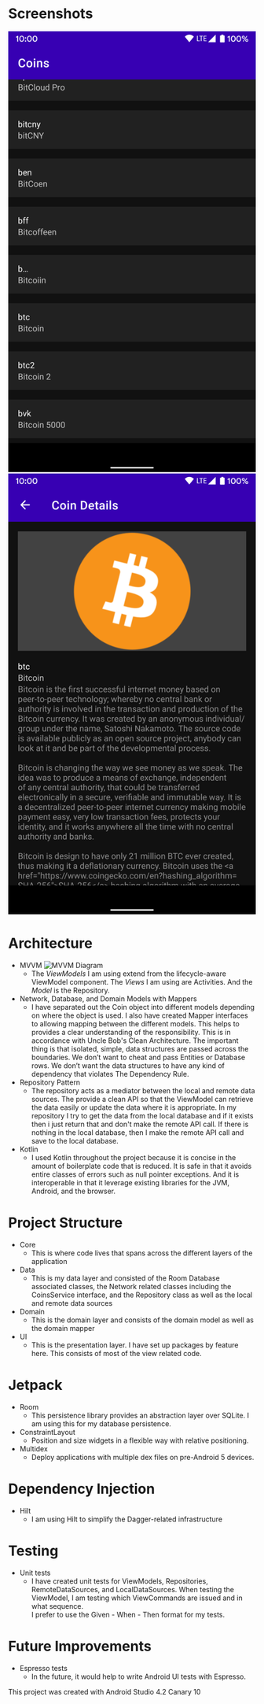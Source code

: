 # Screenshots
![Coins](coins.png)
![Coin Details](coin_details.png)

# Architecture

* MVVM ![MVVM Diagram](https://developer.android.com/topic/libraries/architecture/images/final-architecture.png)
    * The *ViewModels* I am using extend from the lifecycle-aware ViewModel component. The *Views* 
    I am using are Activities. And the *Model* is the Repository.
* Network, Database, and Domain Models with Mappers
    * I have separated out the Coin object into different models depending on where the object 
    is used. I also have created Mapper interfaces to allowing mapping between the different models. 
    This helps to provides a clear understanding of the responsibility. This is in accordance with 
    Uncle Bob's Clean Architecture. The important thing is that isolated, simple, data structures 
    are passed across the boundaries. We don’t want to cheat and pass Entities or Database rows. We 
    don’t want the data structures to have any kind of dependency that violates The Dependency Rule.
* Repository Pattern
    * The repository acts as a mediator between the local and remote data sources. The provide a 
    clean API so that the ViewModel can retrieve the data easily or update the data where it is 
    appropriate. In my repository I try to get the data from the local database and if it exists 
    then i just return that and don't make the remote API call. If there is nothing in the local 
    database, then I make the remote API call and save to the local database.
* Kotlin
    * I used Kotlin throughout the project because it is concise in the amount of boilerplate code 
    that is reduced. It is safe in that it avoids entire classes of errors such as null pointer 
    exceptions. And it is interoperable in that it leverage existing libraries for the JVM, Android, 
    and the browser.

# Project Structure
* Core
    * This is where code lives that spans across the different layers of the application
* Data
    * This is my data layer and consisted of the Room Database associated classes, the Network 
    related classes including the CoinsService interface, and the Repository class as well as 
    the local and remote data sources
* Domain
    * This is the domain layer and consists of the domain model as well as the domain mapper
* UI 
    * This is the presentation layer. I have set up packages by feature here. This consists of most 
    of the view related code.

# Jetpack
* Room
    * This persistence library provides an abstraction layer over SQLite. I am using this for my 
    database persistence.
* ConstraintLayout
    * Position and size widgets in a flexible way with relative positioning.    
* Multidex
    * Deploy applications with multiple dex files on pre-Android 5 devices.

# Dependency Injection
* Hilt
    * I am using Hilt to simplify the Dagger-related infrastructure

# Testing
* Unit tests
    * I have created unit tests for ViewModels, Repositories, RemoteDataSources, and LocalDataSources. 
    When testing the ViewModel, I am testing which ViewCommands are issued and in what sequence.  
    I prefer to use the Given - When - Then format for my tests.

# Future Improvements
* Espresso tests
    * In the future, it would help to write Android UI tests with Espresso.


This project was created with Android Studio 4.2 Canary 10